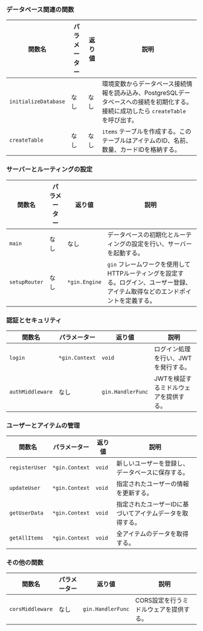 ### データベース関連の関数

| 関数名              | パラメーター | 返り値 | 説明 |
|-------------------|----------|------|-----|
| `initializeDatabase` | なし      | なし  | 環境変数からデータベース接続情報を読み込み、PostgreSQLデータベースへの接続を初期化する。接続に成功したら `createTable` を呼び出す。 |
| `createTable`        | なし      | なし  | `items` テーブルを作成する。このテーブルはアイテムのID、名前、数量、カードIDを格納する。 |

### サーバーとルーティングの設定

| 関数名          | パラメーター | 返り値          | 説明 |
|---------------|----------|--------------|-----|
| `main`        | なし      | なし          | データベースの初期化とルーティングの設定を行い、サーバーを起動する。 |
| `setupRouter` | なし      | `*gin.Engine` | `gin` フレームワークを使用してHTTPルーティングを設定する。ログイン、ユーザー登録、アイテム取得などのエンドポイントを定義する。 |

### 認証とセキュリティ

| 関数名            | パラメーター     | 返り値            | 説明 |
|-----------------|--------------|----------------|-----|
| `login`         | `*gin.Context` | `void`         | ログイン処理を行い、JWTを発行する。 |
| `authMiddleware` | なし          | `gin.HandlerFunc` | JWTを検証するミドルウェアを提供する。 |

### ユーザーとアイテムの管理

| 関数名          | パラメーター     | 返り値  | 説明 |
|---------------|--------------|------|-----|
| `registerUser` | `*gin.Context` | `void` | 新しいユーザーを登録し、データベースに保存する。 |
| `updateUser`   | `*gin.Context` | `void` | 指定されたユーザーの情報を更新する。 |
| `getUserData`  | `*gin.Context` | `void` | 指定されたユーザーIDに基づいてアイテムデータを取得する。 |
| `getAllItems`  | `*gin.Context` | `void` | 全アイテムのデータを取得する。 |

### その他の関数

| 関数名          | パラメーター | 返り値            | 説明 |
|---------------|----------|----------------|-----|
| `corsMiddleware` | なし      | `gin.HandlerFunc` | CORS設定を行うミドルウェアを提供する。 |